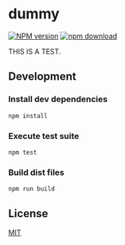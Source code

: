 # dummy

[![NPM version][npm-image]][npm-url]
[![npm download][download-image]][download-url]

THIS IS A TEST.

## Development

### Install dev dependencies

`npm install`

### Execute test suite

`npm test`

### Build dist files

`npm run build`

## License

[MIT](./LICENSE)

[npm-image]: https://img.shields.io/npm/v/cheminfo-tools-test.svg?style=flat-square
[npm-url]: https://www.npmjs.com/package/cheminfo-tools-test
[download-image]: https://img.shields.io/npm/dm/cheminfo-tools-test.svg?style=flat-square
[download-url]: https://www.npmjs.com/package/cheminfo-tools-test
